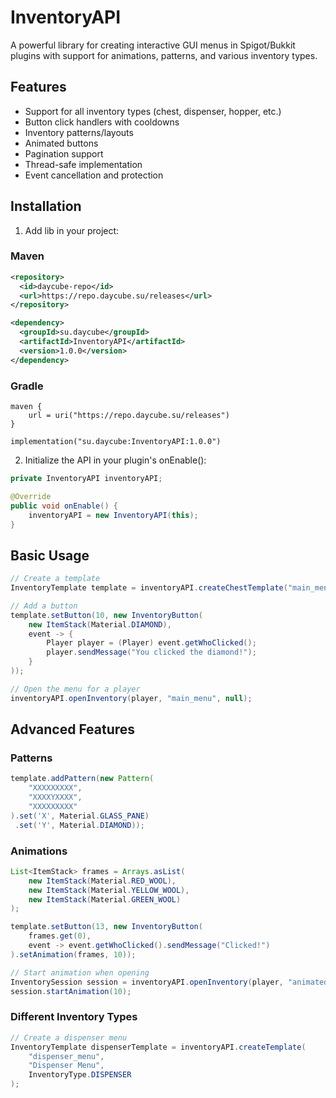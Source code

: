 # InventoryAPI

A powerful library for creating interactive GUI menus in Spigot/Bukkit plugins with support for animations, patterns, and various inventory types.

## Features

- Support for all inventory types (chest, dispenser, hopper, etc.)
- Button click handlers with cooldowns
- Inventory patterns/layouts
- Animated buttons
- Pagination support
- Thread-safe implementation
- Event cancellation and protection

## Installation

1. Add lib in your project:

### Maven

```xml
<repository>
  <id>daycube-repo</id>
  <url>https://repo.daycube.su/releases</url>
</repository>

<dependency>
  <groupId>su.daycube</groupId>
  <artifactId>InventoryAPI</artifactId>
  <version>1.0.0</version>
</dependency>
```

### Gradle 

```
maven {
    url = uri("https://repo.daycube.su/releases")
}

implementation("su.daycube:InventoryAPI:1.0.0")
```

2. Initialize the API in your plugin's onEnable():
```java
private InventoryAPI inventoryAPI;

@Override
public void onEnable() {
    inventoryAPI = new InventoryAPI(this);
}
```

## Basic Usage

```java
// Create a template
InventoryTemplate template = inventoryAPI.createChestTemplate("main_menu", "Main Menu", 3);

// Add a button
template.setButton(10, new InventoryButton(
    new ItemStack(Material.DIAMOND),
    event -> {
        Player player = (Player) event.getWhoClicked();
        player.sendMessage("You clicked the diamond!");
    }
));

// Open the menu for a player
inventoryAPI.openInventory(player, "main_menu", null);
```

## Advanced Features

### Patterns

```java
template.addPattern(new Pattern(
    "XXXXXXXXX",
    "XXXXYXXXX",
    "XXXXXXXXX"
).set('X', Material.GLASS_PANE)
 .set('Y', Material.DIAMOND));
```

### Animations

```java
List<ItemStack> frames = Arrays.asList(
    new ItemStack(Material.RED_WOOL),
    new ItemStack(Material.YELLOW_WOOL),
    new ItemStack(Material.GREEN_WOOL)
);

template.setButton(13, new InventoryButton(
    frames.get(0),
    event -> event.getWhoClicked().sendMessage("Clicked!")
).setAnimation(frames, 10));

// Start animation when opening
InventorySession session = inventoryAPI.openInventory(player, "animated_menu", null);
session.startAnimation(10);
```

### Different Inventory Types

```java
// Create a dispenser menu
InventoryTemplate dispenserTemplate = inventoryAPI.createTemplate(
    "dispenser_menu", 
    "Dispenser Menu", 
    InventoryType.DISPENSER
);
```